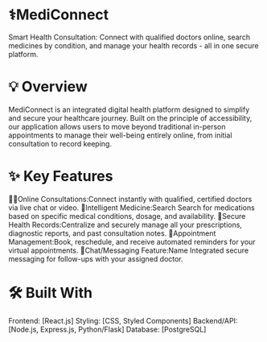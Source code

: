 # ⚕️MediConnect
Smart Health Consultation: Connect with qualified doctors online, search medicines by condition, and manage your health records - all in one secure platform.
# 💡 Overview
MediConnect is an integrated digital health platform designed to simplify and secure your healthcare journey. Built on the principle of accessibility, our application allows users to move beyond traditional in-person appointments to manage their well-being entirely online, from initial consultation to record keeping.
# ✨ Key Features
🧑‍⚕️Online Consultations:Connect instantly with qualified, certified doctors via live chat or video.
💊Intelligent Medicine:Search	Search for medications based on specific medical conditions, dosage, and availability.
📁Secure Health Records:Centralize and securely manage all your prescriptions, diagnostic reports, and past consultation notes.
📅Appointment Management:Book, reschedule, and receive automated reminders for your virtual appointments.
💬Chat/Messaging Feature:Name	Integrated secure messaging for follow-ups with your assigned doctor.
# 🛠️ Built With
Frontend: [React.js]
Styling: [CSS, Styled Components]
Backend/API: [Node.js, Express.js, Python/Flask]
Database: [PostgreSQL]
